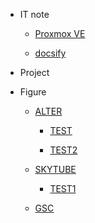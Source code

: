 - IT note

  - [Proxmox VE](proxmox_ve.md)

  - [docsify](docsify.md)

- Project

- Figure

    - [ALTER](figure_alter.md)

      - [TEST](README.md)

      - [TEST2](README.md)

    - [SKYTUBE](figure_skytube.md)
          
      - [TEST1](README.md)

    - [GSC](figure_gsc.md)